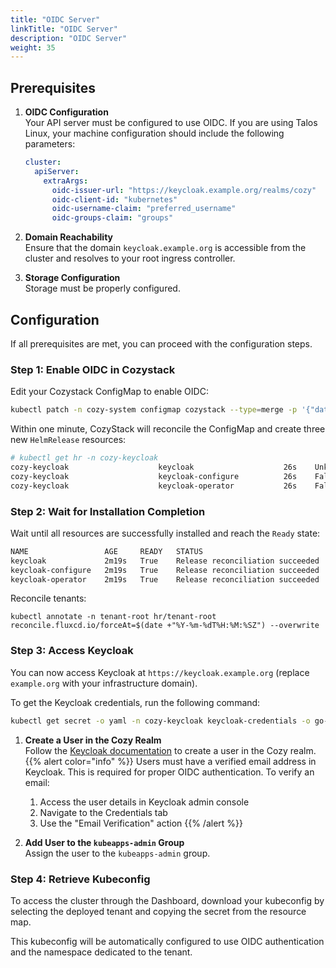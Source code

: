 ```yaml
---
title: "OIDC Server"
linkTitle: "OIDC Server"
description: "OIDC Server"
weight: 35
---
```


## Prerequisites

1. **OIDC Configuration**  
   Your API server must be configured to use OIDC. If you are using Talos Linux, your machine configuration should include the following parameters:

   ```yaml
   cluster:
     apiServer:
       extraArgs:
         oidc-issuer-url: "https://keycloak.example.org/realms/cozy"
         oidc-client-id: "kubernetes"
         oidc-username-claim: "preferred_username"
         oidc-groups-claim: "groups"
   ```

2. **Domain Reachability**  
   Ensure that the domain `keycloak.example.org` is accessible from the cluster and resolves to your root ingress controller.

3. **Storage Configuration**  
   Storage must be properly configured.

## Configuration

If all prerequisites are met, you can proceed with the configuration steps.

### Step 1: Enable OIDC in Cozystack

Edit your Cozystack ConfigMap to enable OIDC:

```bash
kubectl patch -n cozy-system configmap cozystack --type=merge -p '{"data":{"oidc-enabled": "true"}}'
```

Within one minute, CozyStack will reconcile the ConfigMap and create three new `HelmRelease` resources:

```bash
# kubectl get hr -n cozy-keycloak
cozy-keycloak                    keycloak                    26s    Unknown   Running 'install' action with a timeout of 5m0s
cozy-keycloak                    keycloak-configure          26s    False     dependency 'cozy-keycloak/keycloak-operator' is not ready
cozy-keycloak                    keycloak-operator           26s    False     dependency 'cozy-keycloak/keycloak' is not ready
```

### Step 2: Wait for Installation Completion  

Wait until all resources are successfully installed and reach the `Ready` state:

```bash
NAME                 AGE     READY   STATUS
keycloak             2m19s   True    Release reconciliation succeeded
keycloak-configure   2m19s   True    Release reconciliation succeeded
keycloak-operator    2m19s   True    Release reconciliation succeeded
```

<!-- TODO: automate this -->
Reconcile tenants:

```
kubectl annotate -n tenant-root hr/tenant-root reconcile.fluxcd.io/forceAt=$(date +"%Y-%m-%dT%H:%M:%SZ") --overwrite
```

### Step 3: Access Keycloak  

You can now access Keycloak at `https://keycloak.example.org` (replace `example.org` with your infrastructure domain).

To get the Keycloak credentials, run the following command:

```bash
kubectl get secret -o yaml -n cozy-keycloak keycloak-credentials -o go-template='{{ printf "%s\n" (index .data "password" | base64decode) }}'
```

1. **Create a User in the Cozy Realm**  
   Follow the [Keycloak documentation](https://www.keycloak.org/docs/latest/server_admin/index.html#proc-creating-user_server_administration_guide) to create a user in the Cozy realm.
   {{% alert color="info" %}}
   Users must have a verified email address in Keycloak. This is required for proper OIDC authentication.
   To verify an email:
   1. Access the user details in Keycloak admin console
   2. Navigate to the Credentials tab
   3. Use the "Email Verification" action
   {{% /alert %}}

2. **Add User to the `kubeapps-admin` Group**  
   Assign the user to the `kubeapps-admin` group.

### Step 4: Retrieve Kubeconfig

To access the cluster through the Dashboard, download your kubeconfig by selecting the deployed tenant and copying the secret from the resource map.

This kubeconfig will be automatically configured to use OIDC authentication and the namespace dedicated to the tenant.
